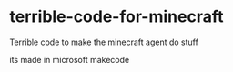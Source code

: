 # terrible-code-for-minecraft
Terrible code to make the minecraft agent do stuff

its made in microsoft makecode

